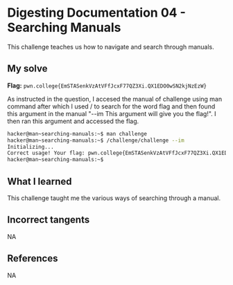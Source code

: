 # Digesting Documentation 04 - Searching Manuals
This challenge teaches us how to navigate and search through manuals.

## My solve
**Flag:** `pwn.college{EmSTASenkVzAtVFfJcxF77QZ3Xi.QX1EDO0wSN2kjNzEzW}`

As instructed in the question, I accesed the manual of challenge using man command after which I used / to search for the word flag and then found this argument in the manual "--im This argument will give you the flag!".
I then ran this argument and accessed the flag.

```bash
hacker@man~searching-manuals:~$ man challenge
hacker@man~searching-manuals:~$ /challenge/challenge --im
Initializing...
Correct usage! Your flag: pwn.college{EmSTASenkVzAtVFfJcxF77QZ3Xi.QX1EDO0wSN2kjNzEzW}
hacker@man~searching-manuals:~$
```

## What I learned 
This challenge taught me the various ways of searching through a manual.

## Incorrect tangents
NA

## References 
NA

